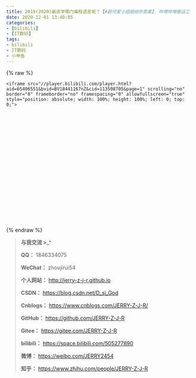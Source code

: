 ```yaml
---
title: 2019(2020)最该学哪门编程语言呢？【#超可爱小姐姐给你答案】 哔哩哔哩搬运工
date: 2020-12-01 13:40:05
categories:
- [bilibili]
- [IT数码] 
tags:
- bilibili
- IT数码
- 小甲鱼
---
```


{% raw %}



<div style="position: relative; width: 100%; height: 0; padding-bottom: 75%;">

    <iframe src="//player.bilibili.com/player.html?aid=65406551&bvid=BV18441167nZ&cid=113508705&page=1" scrolling="no" border="0" frameborder="no" framespacing="0" allowfullscreen="true" style="position: absolute; width: 100%; height: 100%; left: 0; top: 0;">

  </iframe>

</div>

{% endraw %}



<!--more-->



> **与我交流 >_^**
>
> **QQ：** 1846334075
>
> **WeChat：** zhoujirui54
>
> **个人网站：** <http://jerry-z-j-r.github.io>	
>
> **CSDN：** <https://blog.csdn.net/D_si_God>
>
> **Cnblogs：** <https://www.cnblogs.com/JERRY-Z-J-R/>
>
> **GitHub：** <https://github.com/JERRY-Z-J-R>
>
> **Gitee：** <https://gitee.com/JERRY-Z-J-R>
>
> **bilibili：** <https://space.bilibili.com/505277890>
>
> **微博：** <https://weibo.com/JERRY2454>
>
> **知乎：** <https://www.zhihu.com/people/JERRY-Z-J-R>
